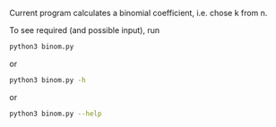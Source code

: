 Current program calculates a binomial coefficient, i.e. chose k from n.

To see required (and possible input), run 
```bash
python3 binom.py
```
or 
```bash
python3 binom.py -h
```
or 
```bash
python3 binom.py --help
```